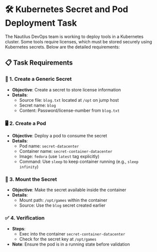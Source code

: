 
# 🛠️ Kubernetes Secret and Pod Deployment Task

The Nautilus DevOps team is working to deploy tools in a Kubernetes cluster. Some tools require licenses, which must be stored securely using Kubernetes secrets. Below are the detailed requirements:

## 📋 Task Requirements

### 🔑 1. Create a Generic Secret
- **Objective**: Create a secret to store license information
- **Details**:
  - Source file: `blog.txt` located at `/opt` on jump host
  - Secret name: `blog`
  - Content: Password/license-number from `blog.txt`

### 🖥️ 2. Create a Pod
- **Objective**: Deploy a pod to consume the secret
- **Details**:
  - Pod name: `secret-datacenter`
  - Container name: `secret-container-datacenter`
  - Image: `fedora` (use `latest` tag explicitly)
  - Command: Use `sleep` to keep container running (e.g., `sleep infinity`)

### 🔗 3. Mount the Secret
- **Objective**: Make the secret available inside the container
- **Details**:
  - Mount path: `/opt/games` within the container
  - Source: Use the `blog` secret created earlier

### ✅ 4. Verification
- **Steps**:
  - Exec into the container `secret-container-datacenter`
  - Check for the secret key at `/opt/games`
- **Note**: Ensure the pod is in a running state before validation


